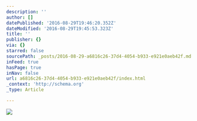 ```yaml
---
description: ''
author: []
datePublished: '2016-08-29T19:46:20.352Z'
dateModified: '2016-08-29T19:45:53.323Z'
title: ''
publisher: {}
via: {}
starred: false
sourcePath: _posts/2016-08-29-a6816c26-37d4-4054-b933-e921e0aeb42f.md
inFeed: true
hasPage: true
inNav: false
url: a6816c26-37d4-4054-b933-e921e0aeb42f/index.html
_context: 'http://schema.org'
_type: Article

---
```

![](https://the-grid-user-content.s3-us-west-2.amazonaws.com/b69efc66-1c63-48da-bcec-dcb40e44bf81.jpg)